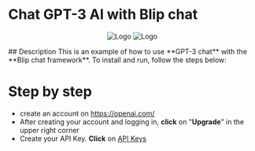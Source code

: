# Chat GPT-3 AI with Blip chat
<div align="center">
  
![Logo](https://1000logos.net/wp-content/uploads/2023/02/ChatGPT-Logo-500x281.png "Open AI")
![Logo](https://extensions.vtexassets.com/arquivos/ids/156837/image-dd5e1d9fb48240fea7b4c824f0ad5bf1.jpg?v=637394330578830000 "Blip")
</div>
## Description
This is an example of how to use **GPT-3 chat** with the **Blip chat framework**.
To install and run, follow the steps below:

# Step by step
* create an account on https://openai.com/
* After creating your account and logging in, **click** on "**Upgrade**" in the upper right corner
* Create your API Key. **Click** on [API Keys](https://platform.openai.com/account/api-keys) 
